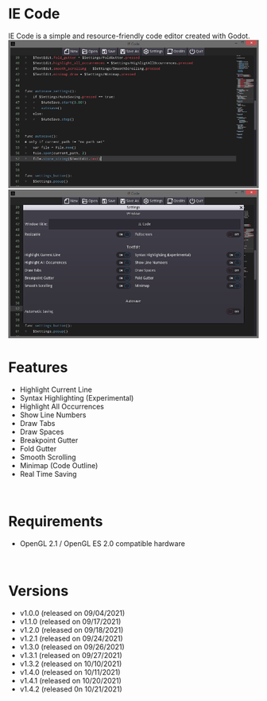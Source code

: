 # IE Code
IE Code is a simple and resource-friendly code editor created with Godot.<br />
<img src="https://github.com/Ihsan-Entertainment/IE-Code/blob/main/Screenshots/editor.png">
<img src="https://github.com/Ihsan-Entertainment/IE-Code/blob/main/Screenshots/features.png">
<br />

# Features
* Highlight Current Line
* Syntax Highlighting (Experimental)
* Highlight All Occurrences
* Show Line Numbers
* Draw Tabs
* Draw Spaces
* Breakpoint Gutter
* Fold Gutter
* Smooth Scrolling
* Minimap (Code Outline)
* Real Time Saving
<br />

# Requirements
* OpenGL 2.1 / OpenGL ES 2.0 compatible hardware
<br />

# Versions
* v1.0.0 (released on 09/04/2021)<br />
* v1.1.0 (released on 09/17/2021)<br />
* v1.2.0 (released on 09/18/2021)<br />
* v1.2.1 (released on 09/24/2021)<br />
* v1.3.0 (released on 09/26/2021)<br />
* v1.3.1 (released on 09/27/2021)<br />
* v1.3.2 (released on 10/10/2021)<br />
* v1.4.0 (released on 10/11/2021)<br />
* v1.4.1 (released on 10/20/2021)<br />
* v1.4.2 (released 0n 10/21/2021)
